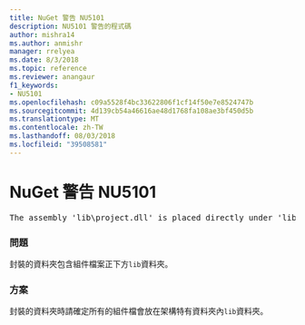 ```yaml
---
title: NuGet 警告 NU5101
description: NU5101 警告的程式碼
author: mishra14
ms.author: anmishr
manager: rrelyea
ms.date: 8/3/2018
ms.topic: reference
ms.reviewer: anangaur
f1_keywords:
- NU5101
ms.openlocfilehash: c09a5528f4bc33622806f1cf14f50e7e8524747b
ms.sourcegitcommit: 4d139cb54a46616ae48d1768fa108ae3bf450d5b
ms.translationtype: MT
ms.contentlocale: zh-TW
ms.lasthandoff: 08/03/2018
ms.locfileid: "39508581"
---
```

# <a name="nuget-warning-nu5101"></a>NuGet 警告 NU5101
<pre>The assembly 'lib\project.dll' is placed directly under 'lib' folder. It is recommended that assemblies be placed inside a framework-specific folder. Move it into a framework-specific folder.</pre>

### <a name="issue"></a>問題

封裝的資料夾包含組件檔案正下方`lib`資料夾。


### <a name="solution"></a>方案

封裝的資料夾時請確定所有的組件檔會放在架構特有資料夾內`lib`資料夾。

